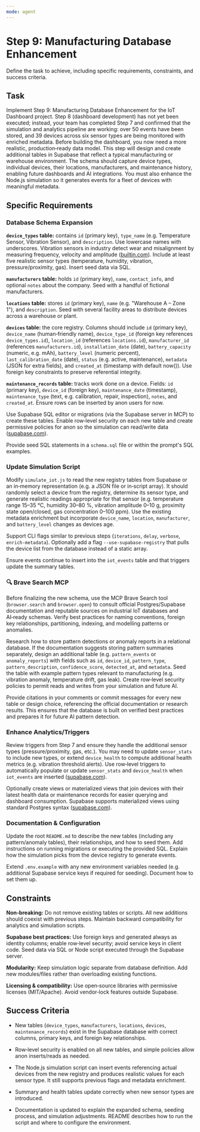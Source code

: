 ```yaml
---
mode: agent
---
```


# Step 9: Manufacturing Database Enhancement

Define the task to achieve, including specific requirements, constraints, and success criteria.

## Task

Implement Step 9: Manufacturing Database Enhancement for the IoT Dashboard project. Step 8 (dashboard development) has not yet been executed; instead, your team has completed Step 7 and confirmed that the simulation and analytics pipeline are working: over 50 events have been stored, and 39 devices across six sensor types are being monitored with enriched metadata. Before building the dashboard, you now need a more realistic, production‑ready data model. This step will design and create additional tables in Supabase that reflect a typical manufacturing or warehouse environment. The schema should capture device types, individual devices, their locations, manufacturers, and maintenance history, enabling future dashboards and AI integrations. You must also enhance the Node.js simulation so it generates events for a fleet of devices with meaningful metadata.

## Specific Requirements

### Database Schema Expansion

**`device_types` table:** contains `id` (primary key), `type_name` (e.g. Temperature Sensor, Vibration Sensor), and `description`. Use lowercase names with underscores. Vibration sensors in industry detect wear and misalignment by measuring frequency, velocity and amplitude ([builtin.com](https://builtin.com)). Include at least five realistic sensor types (temperature, humidity, vibration, pressure/proximity, gas). Insert seed data via SQL.

**`manufacturers` table:** holds `id` (primary key), `name`, `contact_info`, and optional `notes` about the company. Seed with a handful of fictional manufacturers.

**`locations` table:** stores `id` (primary key), `name` (e.g. "Warehouse A – Zone 1"), and `description`. Seed with several facility areas to distribute devices across a warehouse or plant.

**`devices` table:** the core registry. Columns should include `id` (primary key), `device_name` (human‑friendly name), `device_type_id` (foreign key references `device_types.id`), `location_id` (references `locations.id`), `manufacturer_id` (references `manufacturers.id`), `installation_date` (date), `battery_capacity` (numeric, e.g. mAh), `battery_level` (numeric percent), `last_calibration_date` (date), `status` (e.g. active, maintenance), `metadata` (JSON for extra fields), and `created_at` (timestamp with default now()). Use foreign key constraints to preserve referential integrity.

**`maintenance_records` table:** tracks work done on a device. Fields: `id` (primary key), `device_id` (foreign key), `maintenance_date` (timestamp), `maintenance_type` (text, e.g. calibration, repair, inspection), `notes`, and `created_at`. Ensure rows can be inserted by anon users for now.

Use Supabase SQL editor or migrations (via the Supabase server in MCP) to create these tables. Enable row‑level security on each new table and create permissive policies for anon so the simulation can read/write data ([supabase.com](https://supabase.com)).

Provide seed SQL statements in a `schema.sql` file or within the prompt's SQL examples.

### Update Simulation Script

Modify `simulate_iot.js` to read the new registry tables from Supabase or an in‑memory representation (e.g. a JSON file or in‑script array). It should randomly select a device from the registry, determine its sensor type, and generate realistic readings appropriate for that sensor (e.g. temperature range 15–35 °C, humidity 30–80 %, vibration amplitude 0–10 g, proximity state open/closed, gas concentration 0–100 ppm). Use the existing metadata enrichment but incorporate `device_name`, `location`, `manufacturer`, and `battery_level` changes as devices age.

Support CLI flags similar to previous steps (`iterations`, `delay`, `verbose`, `enrich‑metadata`). Optionally add a flag `--use-supabase-registry` that pulls the device list from the database instead of a static array.

Ensure events continue to insert into the `iot_events` table and that triggers update the summary tables.

### 🔍 Brave Search MCP

Before finalizing the new schema, use the MCP Brave Search tool (`browser.search` and `browser.open`) to consult official Postgres/Supabase documentation and reputable sources on industrial IoT databases and AI‑ready schemas. Verify best practices for naming conventions, foreign key relationships, partitioning, indexing, and modelling patterns or anomalies.

Research how to store pattern detections or anomaly reports in a relational database. If the documentation suggests storing pattern summaries separately, design an additional table (e.g. `pattern_events` or `anomaly_reports`) with fields such as `id`, `device_id`, `pattern_type`, `pattern_description`, `confidence_score`, `detected_at`, and `metadata`. Seed the table with example pattern types relevant to manufacturing (e.g. vibration anomaly, temperature drift, gas leak). Create row‑level security policies to permit reads and writes from your simulation and future AI.

Provide citations in your comments or commit messages for every new table or design choice, referencing the official documentation or research results. This ensures that the database is built on verified best practices and prepares it for future AI pattern detection.

### Enhance Analytics/Triggers

Review triggers from Step 7 and ensure they handle the additional sensor types (pressure/proximity, gas, etc.). You may need to update `sensor_stats` to include new types, or extend `device_health` to compute additional health metrics (e.g. vibration threshold alerts). Use row‑level triggers to automatically populate or update `sensor_stats` and `device_health` when `iot_events` are inserted ([supabase.com](https://supabase.com)).

Optionally create views or materialized views that join devices with their latest health data or maintenance records for easier querying and dashboard consumption. Supabase supports materialized views using standard Postgres syntax ([supabase.com](https://supabase.com)).

### Documentation & Configuration

Update the root `README.md` to describe the new tables (including any pattern/anomaly tables), their relationships, and how to seed them. Add instructions on running migrations or executing the provided SQL. Explain how the simulation picks from the device registry to generate events.

Extend `.env.example` with any new environment variables needed (e.g. additional Supabase service keys if required for seeding). Document how to set them up.

## Constraints

**Non‑breaking:** Do not remove existing tables or scripts. All new additions should coexist with previous steps. Maintain backward compatibility for analytics and simulation scripts.

**Supabase best practices:** Use foreign keys and generated always as identity columns; enable row‑level security; avoid service keys in client code. Seed data via SQL or Node script executed through the Supabase server.

**Modularity:** Keep simulation logic separate from database definition. Add new modules/files rather than overloading existing functions.

**Licensing & compatibility:** Use open‑source libraries with permissive licenses (MIT/Apache). Avoid vendor‑lock features outside Supabase.

## Success Criteria

- New tables (`device_types`, `manufacturers`, `locations`, `devices`, `maintenance_records`) exist in the Supabase database with correct columns, primary keys, and foreign key relationships.

- Row‑level security is enabled on all new tables, and simple policies allow anon inserts/reads as needed.

- The Node.js simulation script can insert events referencing actual devices from the new registry and produces realistic values for each sensor type. It still supports previous flags and metadata enrichment.

- Summary and health tables update correctly when new sensor types are introduced.

- Documentation is updated to explain the expanded schema, seeding process, and simulation adjustments. README describes how to run the script and where to configure the environment.